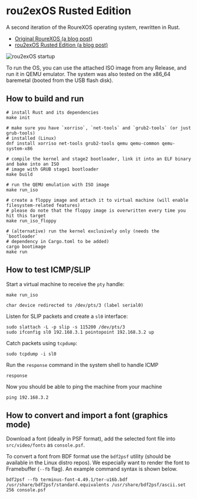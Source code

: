 # rou2exOS Rusted Edition

A second iteration of the RoureXOS operating system, rewritten in Rust.

+ [Original RoureXOS (a blog post)](https://krusty.space/projects/rourexos/)
+ [rou2exOS Rusted Edition (a blog post)](https://blog.vxn.dev/rou2exos-rusted-edition)

![rou2exOS startup](https://blog.vxn.dev/images/posts/rou2exos/cover.webp)

To run the OS, you can use the attached ISO image from any Release, and run it in QEMU emulator. The system was also tested on the x86_64 baremetal (booted from the USB flash disk).

## How to build and run

```shell
# install Rust and its dependencies
make init

# make sure you have `xorriso`, `net-tools` and `grub2-tools` (or just grub-tools) 
# installed (Linux)
dnf install xorriso net-tools grub2-tools qemu qemu-common qemu-system-x86

# compile the kernel and stage2 bootloader, link it into an ELF binary and bake into an ISO
# image with GRUB stage1 bootloader
make build

# run the QEMU emulation with ISO image
make run_iso

# create a floppy image and attach it to virtual machine (will enable filesystem-related features)
# please do note that the floppy image is overwritten every time you hit this target
make run_iso_floppy

# (alternative) run the kernel exclusively only (needs the `bootloader` 
# dependency in Cargo.toml to be added)
cargo bootimage
make run
```

## How to test ICMP/SLIP 

Start a virtual machine to receive the `pty` handle:

```
make run_iso

char device redirected to /dev/pts/3 (label serial0)
```

Listen for SLIP packets and create a `sl0` interface:

```
sudo slattach -L -p slip -s 115200 /dev/pts/3
sudo ifconfig sl0 192.168.3.1 pointopoint 192.168.3.2 up
```

Catch packets using `tcpdump`:

```
sudo tcpdump -i sl0
```

Run the `response` command in the system shell to handle ICMP
```rou2exOS
response
```

Now you should be able to ping the machine from your machine
```
ping 192.168.3.2
```

## How to convert and import a font (graphics mode)

Download a font (ideally in PSF format), add the selected font file into `src/video/fonts` as `console.psf`.

To convert a font from BDF format use the `bdf2psf` utility (should be available in the Linux distro repos). We especially want to render the font to Framebuffer (`--fb` flag). An example command syntax is shown below.

```shell
bdf2psf --fb terminus-font-4.49.1/ter-u16b.bdf /usr/share/bdf2psf/standard.equivalents /usr/share/bdf2psf/ascii.set 256 console.psf
```

